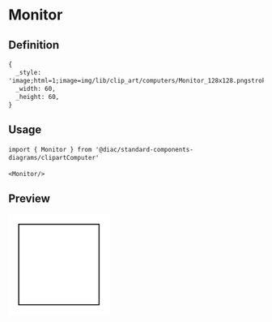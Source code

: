 # Monitor

## Definition

```
{
  _style: 'image;html=1;image=img/lib/clip_art/computers/Monitor_128x128.pngstrokeColor=none;',
  _width: 60,
  _height: 60,
}
```

## Usage

```
import { Monitor } from '@diac/standard-components-diagrams/clipartComputer'

<Monitor/>
```

## Preview

<img src="./monitor.png" width="200"/>
